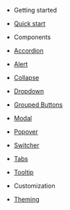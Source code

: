 - Getting started
 - [Quick start](/quickstart)

- Components
 - [Accordion](/accordion)
 - [Alert](/alert)
 - [Collapse](/collapse)
 - [Dropdown](/dropdown)
 - [Grouped Buttons](/group-buttons)
 - [Modal](/modal)
 - [Popover](/popover)
 - [Switcher](/switcher)
 - [Tabs](/tab)
 - [Tooltip](/tooltip)

- Customization
 - [Theming](/styles)
